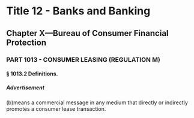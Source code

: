 
# Title 12 - Banks and Banking
## Chapter X—Bureau of Consumer Financial Protection
### PART 1013 - CONSUMER LEASING (REGULATION M)
#### § 1013.2 Definitions.
##### Advertisement

(b)means a commercial message in any medium that directly or indirectly promotes a consumer lease transaction.
